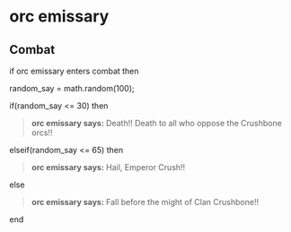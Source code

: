 # orc emissary
## Combat

if orc emissary enters combat  then


random_say = math.random(100);


if(random_say <= 30) then



>**orc emissary says:** Death!!  Death to all who oppose the Crushbone orcs!!


elseif(random_say <= 65) then



>**orc emissary says:** Hail, Emperor Crush!!


else



>**orc emissary says:** Fall before the might of Clan Crushbone!!

end